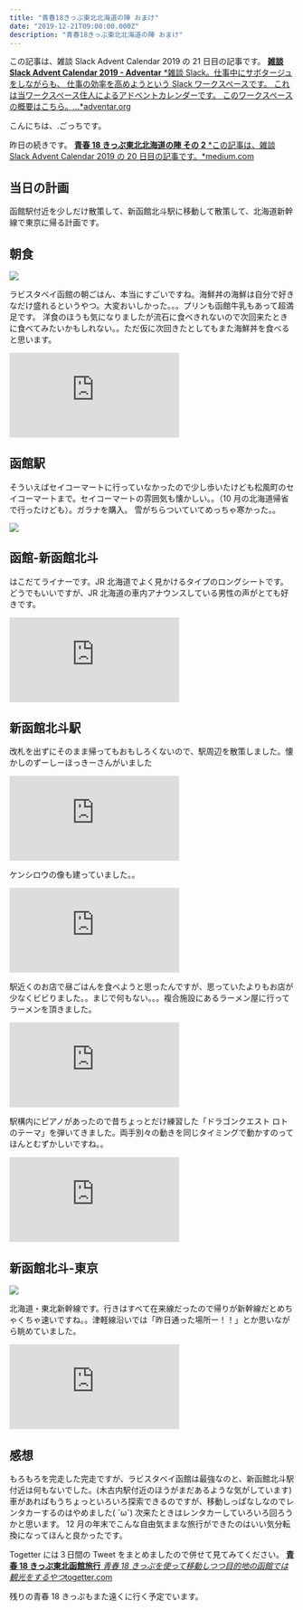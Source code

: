 ```yaml
---
title: "青春18きっぷ東北北海道の陣 おまけ"
date: "2019-12-21T09:00:00.000Z"
description: "青春18きっぷ東北北海道の陣 おまけ"
---
```


この記事は、雑談 Slack Advent Calendar 2019 の 21 日目の記事です。
[**雑談 Slack Advent Calendar 2019 - Adventar**
*雑談 Slack。仕事中にサボタージュをしながらも、 仕事の効率を高めようという Slack ワークスペースです。 これは当ワークスペース住人によるアドベントカレンダーです。 このワークスペースの概要はこちら。…*adventar.org](https://adventar.org/calendars/4684)

こんにちは、.ごっちです。

昨日の続きです。
[**青春 18 きっぷ東北北海道の陣 その 2**
*この記事は、雑談 Slack Advent Calendar 2019 の 20 日目の記事です。*medium.com](https://medium.com/@gggooottto/%E9%9D%92%E6%98%A518%E3%81%8D%E3%81%A3%E3%81%B7%E6%9D%B1%E5%8C%97%E5%8C%97%E6%B5%B7%E9%81%93%E3%81%AE%E9%99%A3-%E3%81%9D%E3%81%AE2-cabfbf2e1472)

## 当日の計画

函館駅付近を少しだけ散策して、新函館北斗駅に移動して散策して、北海道新幹線で東京に帰る計画です。

## 朝食

![](https://cdn-images-1.medium.com/max/2420/0*BGImfJtEXGh6Pqnd.jpg)

ラビスタベイ函館の朝ごはん、本当にすごいですね。海鮮丼の海鮮は自分で好きなだけ盛れるというやつ。大変おいしかった。。。プリンも函館牛乳もあって超満足です。
洋食のほうも気になりましたが流石に食べきれないので次回来たときに食べてみたいかもしれない。。ただ仮に次回きたとしてもまた海鮮丼を食べると思います。

<iframe src="https://medium.com/media/95da2d33cc1e4e45b8405c5c338bbc28" frameborder=0></iframe>

## 函館駅

そういえばセイコーマートに行っていなかったので少し歩いたけども松風町のセイコーマートまで。セイコーマートの雰囲気も懐かしい。。（10 月の北海道帰省で行ったけども）。ガラナを購入。
雪がちらついていてめっちゃ寒かった。。

![](https://cdn-images-1.medium.com/max/3600/0*-ffEsHgTstKrwnK5.jpg)

## 函館-新函館北斗

はこだてライナーです。JR 北海道でよく見かけるタイプのロングシートです。どうでもいいですが、JR 北海道の車内アナウンスしている男性の声がとても好きです。

<iframe src="https://medium.com/media/07d004918d80a59ffe338e9ee9edce69" frameborder=0></iframe>

## 新函館北斗駅

改札を出ずにそのまま帰ってもおもしろくないので、駅周辺を散策しました。懐かしのずーしーほっきーさんがいました

<iframe src="https://medium.com/media/364dd3f414b6dc0f9e97dc1bd4309dde" frameborder=0></iframe>

ケンシロウの像も建っていました。。

<iframe src="https://medium.com/media/50388c1bc95b0564ebb1b5e9b1077d2d" frameborder=0></iframe>

駅近くのお店で昼ごはんを食べようと思ったんですが、思っていたよりもお店が少なくビビりました。。まじで何もない。。。複合施設にあるラーメン屋に行ってラーメンを頂きました。

<iframe src="https://medium.com/media/237d765870a72213a5b8222725de8515" frameborder=0></iframe>

駅構内にピアノがあったので昔ちょっとだけ練習した「ドラゴンクエスト ロトのテーマ」を弾いてきました。両手別々の動きを同じタイミングで動かすのってほんとむずかしいですね。。

<iframe src="https://medium.com/media/084ce07142424d18d17b83a1ad6af4ef" frameborder=0></iframe>

## 新函館北斗-東京

![](https://cdn-images-1.medium.com/max/2420/0*yBUd0rtm3L5LHTY2.jpg)

北海道・東北新幹線です。行きはすべて在来線だったので帰りが新幹線だとめちゃくちゃ速いですね。。津軽線沿いでは「昨日通った場所ー！！」とか思いながら眺めていました。

<iframe src="https://medium.com/media/b990ae5e22cb0b97a8d3490e76c36665" frameborder=0></iframe>

## 感想

もろもろを完走した完走ですが、ラビスタベイ函館は最強なのと、新函館北斗駅付近は何もないでした。(木古内駅付近のほうがまだあるような気がしています)
車があればもうちょっといろいろ探索できるのですが、移動しっぱなしなのでレンタカーするのはやめました( ˘ω˘)
次来たときはレンタカーしていろいろ回ろうかと思います。
12 月の年末でこんな自由気ままな旅行ができたのはいい気分転換になってほんと良かったです。

Togetter には３日間の Tweet をまとめましたので併せて見てみてください。
[**青春 18 きっぷ東北函館旅行**
*青春 18 きっぷを使って移動しつつ目的地の函館では観光をするやつ*togetter.com](https://togetter.com/li/1444434)

残りの青春 18 きっぷもまた遠くに行く予定でいます。
